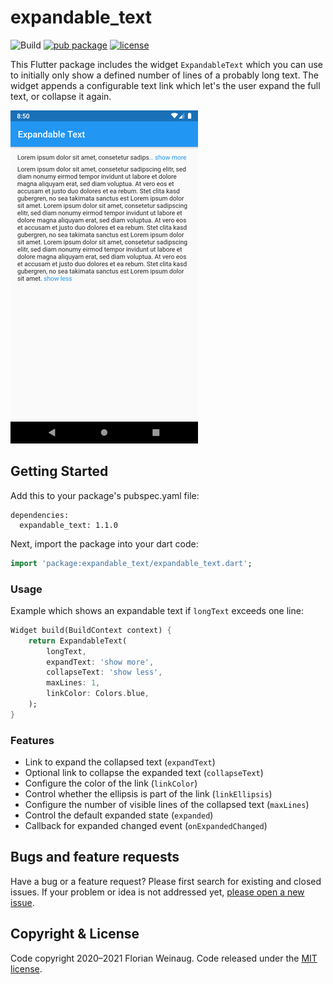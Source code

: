 # expandable_text

![Build](https://github.com/fweinaug/expandable_text/workflows/Build/badge.svg)
[![pub package](https://img.shields.io/pub/v/expandable_text.svg)](https://pub.dev/packages/expandable_text)
[![license](https://img.shields.io/badge/license-MIT-green)](https://github.com/fweinaug/expandable_text/blob/master/LICENSE)

This Flutter package includes the widget `ExpandableText` which you can use to initially only show a
defined number of lines of a probably long text. The widget appends a configurable text link which
let's the user expand the full text, or collapse it again.

![Example with maxLines=1](example/example.png)

## Getting Started

Add this to your package's pubspec.yaml file:

```
dependencies:
  expandable_text: 1.1.0
```

Next, import the package into your dart code:

```dart
import 'package:expandable_text/expandable_text.dart';
```

### Usage

Example which shows an expandable text if `longText` exceeds one line:

```dart
Widget build(BuildContext context) {
    return ExpandableText(
        longText,
        expandText: 'show more',
        collapseText: 'show less',
        maxLines: 1,
        linkColor: Colors.blue,
    );
}
```

### Features

- Link to expand the collapsed text (`expandText`)
- Optional link to collapse the expanded text (`collapseText`)
- Configure the color of the link (`linkColor`)
- Control whether the ellipsis is part of the link (`linkEllipsis`)
- Configure the number of visible lines of the collapsed text (`maxLines`)
- Control the default expanded state (`expanded`)
- Callback for expanded changed event (`onExpandedChanged`)

## Bugs and feature requests

Have a bug or a feature request? Please first search for existing and closed issues.
If your problem or idea is not addressed yet, [please open a new issue](https://github.com/fweinaug/expandable_text/issues/new).

## Copyright & License

Code copyright 2020–2021 Florian Weinaug.
Code released under the [MIT license](https://github.com/fweinaug/expandable_text/blob/master/LICENSE).